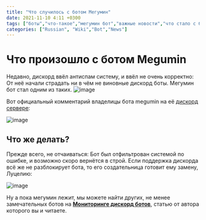 ```yaml
---
title: "Что случилось с ботом Мегумин"
date: 2021-11-10 4:11 +0300
tags: ["боты","что-такое","мегумин бот","важные новости","что стало с ботом мегумин"]
categories: ["Russian", "Wiki","Bot","News"]
---
```


# Что произошло с ботом Megumin
Недавно, дискорд ввёл антиспам систему, и ввёл не очень корректно: От неё начали страдать ни в чём не виновные дискорд боты. Мегумин бот стал одним из таких.
![image](https://user-images.githubusercontent.com/40735471/141041286-bbb669e4-cd13-4f09-9e87-3c527fb8fc60.png)

Вот официальный комментарий владелицы бота megumin на её [дискорд сервере](https://discord.gg/ac2bRRFrJf):

![image](https://user-images.githubusercontent.com/40735471/141041451-d0f9cffb-9206-4cba-a5ea-6fccbc710478.png)

## Что же делать?
Прежде всего, не отчаиваться: Бот был отфильтрован системой по ошибке, и возможно скоро вернётся в строй.
Если поддержка дискорда всё же не разблокирует бота, то его создательница готовит ему замену, Луцелию:

![image](https://user-images.githubusercontent.com/40735471/141041855-f722c4f2-0727-4340-800f-aa4cc883f4b0.png)

Ну а пока мегумин лежит, мы можете найти других, не менее замечательных ботов на **[Мониторинге дискорд ботов](https://top-bots.xyz)**, статью от автора которого вы и читаете.
